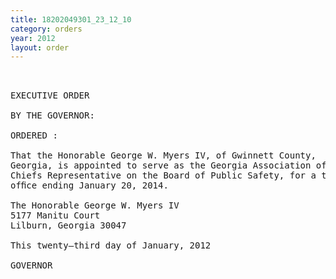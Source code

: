 ```yaml
---
title: 18202049301_23_12_10
category: orders
year: 2012
layout: order
---
```


<pre> 

EXECUTIVE ORDER

BY THE GOVERNOR:

ORDERED :

That the Honorable George W. Myers IV, of Gwinnett County,
Georgia, is appointed to serve as the Georgia Association of Fire
Chiefs Representative on the Board of Public Safety, for a term of
ofﬁce ending January 20, 2014.

The Honorable George W. Myers IV
5177 Manitu Court
Lilburn, Georgia 30047

This twenty—third day of January, 2012

GOVERNOR

       

</pre>
